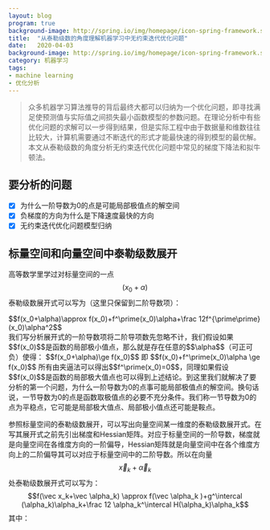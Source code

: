 ```yaml
---
layout: blog
program: true
background-image: http://spring.io/img/homepage/icon-spring-framework.svg
title:  "从泰勒级数的角度理解机器学习中无约束迭代优化问题"
date:   2020-04-03
background-image: http://spring.io/img/homepage/icon-spring-framework.svg
category: 机器学习
tags:
- machine learning
- 优化分析
---
```


>众多机器学习算法推导的背后最终大都可以归纳为一个优化问题，即寻找满足使预测值与实际值之间损失最小函数模型的参数问题。在理论分析中有些优化问题的求解可以一步得到结果，但是实际工程中由于数据量和维数往往比较大，计算机需要通过不断迭代的形式才能最快速的得到模型的最优解。本文从泰勒级数的角度分析无约束迭代优化问题中常见的梯度下降法和拟牛顿法。

## 要分析的问题
- [x] 为什么一阶导数为0的点是可能局部极值点的解空间
- [x] 负梯度的方向为什么是下降速度最快的方向
- [x] 无约束迭代优化问题模型归纳

## 标量空间和向量空间中泰勒级数展开
高等数学里学过对标量空间的一点<span>$$(x_0+\alpha)$$</span>泰勒级数展开式可以写为（这里只保留到二阶导数项）：
<div>$$f(x_0+\alpha)\approx f(x_0)+f^\prime(x_0)\alpha+\frac 12f^{\prime\prime}(x_0)\alpha^2$$</div>
我们写分析展开式的一阶导数项将二阶导项数先忽略不计，我们假设如果$$f(x_0)$$是函数的局部极小值点，那么就是存在任意的$$\alpha$$（可正可负）使得：
$$f(x_0+\alpha)\ge f(x_0)$$ 即 $$f(x_0)+f^\prime(x_0)\alpha \ge f(x_0)$$
所有由夹逼法可以得出$$f^\prime(x_0)=0$$，同理如果假设$$f(x_0)$$是函数的局部极大值点也可以得到上述结论。到这里我们就解决了要分析的第一个问题，为什么一阶导数为0的点事可能局部极值点的解空间。换句话说，一节导数为0的点是函数取极值点的必要不充分条件。我们称一节导数为0的点为平稳点，它可能是局部极大值点、局部极小值点还可能是鞍点。

参照标量空间的泰勒级数展开，可以写出向量空间某一维度的泰勒级数展开式。在写其展开式之前先引出梯度和Hessian矩阵。对应于标量空间的一阶导数，梯度就是向量空间在各维度方向的一阶偏导，Hessian矩阵就是向量空间中在各个维度方向上的二阶偏导其可以对应于标量空间中的二阶导数。所以在向量$$\vec x_k+\vec \alpha_k$$处泰勒级数展开式可以写为：
$$f(\vec x_k+\vec \alpha_k) \approx f(\vec \alpha_k )+g^\intercal (\alpha_k)\alpha_k+\frac 12 \alpha_k^\intercal H(\alpha_k)\alpha_k$$
其中：
